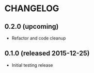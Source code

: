 # CHANGELOG

## 0.2.0 (upcoming)

- Refactor and code cleanup

## 0.1.0 (released 2015-12-25)

- Initial testing release
